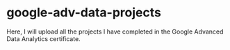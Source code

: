 # google-adv-data-projects
Here, I will upload all the projects I have completed in the Google Advanced Data Analytics certificate.
